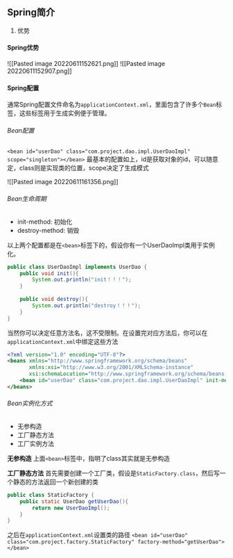## Spring简介
1. 优势

#### Spring优势
![[Pasted image 20220611152621.png]]
![[Pasted image 20220611152907.png]]

#### Spring配置
通常Spring配置文件命名为`applicationContext.xml`，里面包含了许多个`Bean`标签，这些标签用于生成实例便于管理。
###### Bean配置
`<bean id="userDao" class="com.project.dao.impl.UserDaoImpl" scope="singleton"></bean>`
最基本的配置如上，id是获取对象的id，可以随意定，class则是实现类的位置，scope决定了生成模式

![[Pasted image 20220611161356.png]]

###### Bean生命周期
- init-method: 初始化
- destroy-method: 销毁

以上两个配置都是在`<bean>`标签下的，假设你有一个UserDaoImpl类用于实例化。

```java
public class UserDaoImpl implements UserDao {  
    public void init(){  
        System.out.println("init！！！");  
    }  
  
    public void destroy(){  
        System.out.println("destroy！！！");  
    }  
}
```
当然你可以决定任意方法名，这不受限制。在设置完对应方法后，你可以在`applicationContext.xml`中绑定这些方法

```xml
<?xml version="1.0" encoding="UTF-8"?>  
<beans xmlns="http://www.springframework.org/schema/beans"  
       xmlns:xsi="http://www.w3.org/2001/XMLSchema-instance"  
       xsi:schemaLocation="http://www.springframework.org/schema/beans http://www.springframework.org/schema/beans/spring-beans.xsd">  
    <bean id="userDao" class="com.project.dao.impl.UserDaoImpl" init-method="init" destroy-method="destroy"></bean>  
</beans>
```

###### Bean实例化方式
- 无参构造
- 工厂静态方法
- 工厂实例方法

**无参构造**
上面`<bean>`标签中，指明了class其实就是无参构造

**工厂静态方法**
首先需要创建一个工厂类，假设是`StaticFactory.class`，然后写一个静态的方法返回一个新创建的类
```java
public class StaticFactory {  
    public static UserDao getUserDao(){  
        return new UserDaoImpl();  
    }  
}
```

之后在`applicationContext.xml`设置类的路径
`<bean id="userDao" class="com.project.factory.StaticFactory" factory-method="getUserDao"></bean>`